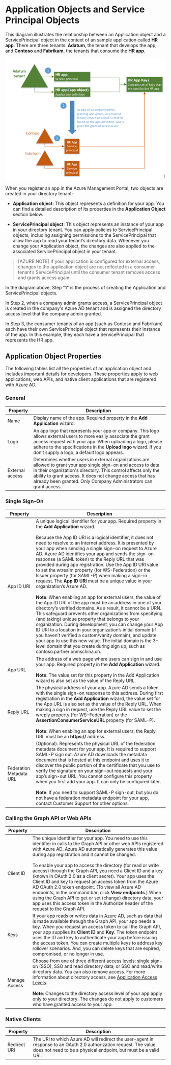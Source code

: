 <properties
   pageTitle="Application Objects and Service Principal Objects"
   description="A discussion of the relationship between Application objects and ServicePrincipal objects in Azure Active Directory"
   documentationCenter="dev-center-name"
   authors="msmbaldwin"
   manager="mbaldwin"
   services="active-directory"
   editor=""/>

<tags
   ms.service="active-directory"
   ms.date="09/08/2015"
   wacn.date=""/>


# Application Objects and Service Principal Objects

This diagram illustrates the relationship between an Application object and a ServicePrincipal object in the context of an sample application called **HR app**. There are three tenants: **Adatum**, the tenant that develops the app, and **Contoso** and **Fabrikam**, the tenants that consume the **HR app**.

![Relationship between an Application object and a ServicePrincipal object](./media/active-directory-application-objects/application-objects-relationship.png)


When you register an app in the Azure Management Portal, two objects are created in your directory tenant:

- **Application object**: This object represents a definition for your app. You can find a detailed description of its properties in the **Application Object** section below.

- **ServicePrincipal object**: This object represents an instance of your app in your directory tenant. You can apply policies to ServicePrincipal objects, including assigning permissions to the ServicePrincipal that allow the app to read your tenant’s directory data. Whenever you change your Application object, the changes are also applied to the associated ServicePrincipal object in your tenant.


> [AZURE.NOTE] If your application is configured for external access, changes to the application object are not reflected in a consumer tenant’s ServicePrincipal until the consumer tenant removes access and grants access again.
 


In the diagram above, Step "1" is the process of creating the Application and ServicePrincipal objects.

In Step 2, when a company admin grants access, a ServicePrincipal object is created in the company's Azure AD tenant and is assigned the directory access level that the company admin granted.

In Step 3, the consumer tenants of an app (such as Contoso and Fabrikam) each have their own ServicePrincipal object that represents their instance of the app. In this example, they each have a ServicePrincipal that represents the HR app.
 




## Application Object Properties

The following tables list all the properties of an application object and includes important details for developers. These properties apply to web applications, web APIs, and native client applications that are registered with Azure AD.

 
### General

Property | Description
| ------------- | ----------- 
| Name | Display name of the app. Required property in the **Add Application** wizard.
| Logo | An app logo that represents your app or company. This logo allows external users to more easily associate the grant access request with your app. When uploading a logo, please adhere to the specifications in the **Upload logo** wizard. If you don’t supply a logo, a default logo appears.
| External access | Determines whether users in external organizations are allowed to grant your app single sign-on and access to data in their organization's directory. This control affects only the ability to grant access. It does not change access that has already been granted. Only Company Administrators can grant access.
 

### Single Sign-On
 
Property | Description
| ------------- | ----------- 
| App ID URI | A unique logical identifier for your app. Required property in the **Add Application** wizard. <br><br>Because the App ID URI is a logical identifier, it does not need to resolve to an Internet address. It is presented by your app when sending a single sign-on request to Azure AD. Azure AD identifies your app and sends the sign-on response (a SAML token) to the Reply URL that was provided during app registration. Use the App ID URI value to set the wtrealm property (for WS-Federation) or the Issuer property (for SAML-P) when making a sign-in request. The **App ID URI** must be a unique value in your organization’s Azure AD.<br><br>**Note**: When enabling an app for external users, the value of the App ID URI of the app must be an address in one of your directory’s verified domains. As a result, it cannot be a URN. This safeguard prevents other organizations from specifying (and taking) unique property that belongs to your organization. During development, you can change your App ID URI to a location in your organization’s initial domain (if you haven’t verified a custom/vanity domain), and update your app to use this new value. The initial domain is the 3-level domain that you create during sign up, such as contoso.partner.onmschina.cn.
| App URL | The address of a web page where users can sign in and use your app. Required property in the **Add Application** wizard.<br><BR>**Note**: The value set for this property in the Add Application wizard is also set as the value of the Reply URL.
| Reply URL | The physical address of your app. Azure AD sends a token with the single sign-on response to this address. During first registration in the **Add Application** wizard, the value set for the App URL is also set as the value of the Reply URL. When making a sign in request, use the Reply URL value to set the wreply property (for WS-Federation) or the **AssertionConsumerServiceURL** property (for SAML-P).<br><BR>**Note**: When enabling an app for external users, the Reply URL must be an **https://** address.
| Federation Metadata URL | (Optional). Represents the physical URL of the federation metadata document for your app. It is required to support SAML-P sign out. Azure AD downloads the metadata document that is hosted at this endpoint and uses it to discover the public portion of the certificate that you use to verify the signature on your sign-out requests and your app’s sign-out URL. You cannot configure this property when you first add your app. It can only be configured later.<br><BR>**Note**: If you need to support SAML-P sign-out, but you do not have a federation metadata endpoint for your app, contact Customer Support for other options.
 

### Calling the Graph API or Web APIs
 
Property | Description
| ------------- | ----------- 
| Client ID | The unique identifier for your app. You need to use this identifier in calls to the Graph API or other web APIs registered with Azure AD. Azure AD automatically generates this value during app registration and it cannot be changed.<BR><BR>To enable your app to access the directory (for read or write access) through the Graph API, you need a Client ID and a key (known in OAuth 2.0 as a client secret). Your app uses the Client ID and key to request an access token from the Azure AD OAuth 2.0 token endpoint. (To view all Azure AD endpoints, in the command bar, click **View endpoints**.) When using the Graph API to get or set (change) directory data, your app uses this access token in the Authorize header of the request to the Graph API.
| Keys | If your app reads or writes data in Azure AD, such as data that is made available through the Graph API, your app needs a key. When you request an access token to call the Graph API, your app supplies its **Client ID** and **Key**. The token endpoint uses the ID and key to authenticate your app before issuing the access token. You can create multiple keys to address key rollover scenarios. And, you can delete keys that are expired, compromised, or no longer in use.
| Manage Access | Choose from one of three different access levels: single sign-on (SSO), SSO and read directory data, or SSO and read/write directory data. You can also remove access. For more information about directory access, see [Application Access Levels](https://msdn.microsoft.com/zh-cn/library/azure/b08d91fa-6a64-4deb-92f4-f5857add9ed8#BKMK_AccessLevels).<br><BR>**Note**: Changes to the directory access level of your app apply only to your directory. The changes do not apply to customers who have granted access to your app.
 
 
### Native Clients
 
Property | Description
| ------------- | ----------- 
| Redirect URI | The URI to which Azure AD will redirect the user-agent in response to an OAuth 2.0 authorization request. The value does not need to be a physical endpoint, but must be a valid URI.

 


 
 